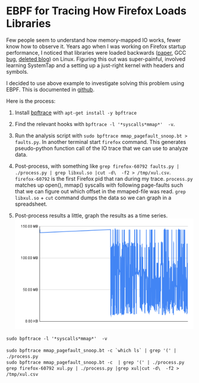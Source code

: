 # EBPF for Tracing How Firefox Loads Libraries

Few people seem to understand how memory-mapped IO works, fewer know how to observe it. Years ago when I was working on Firefox startup performance, I noticed that libraries were loaded backwards ([paper](https://arxiv.org/pdf/1010.2196.pdf), GCC [bug](https://gcc.gnu.org/bugzilla/show_bug.cgi?id=46770), [deleted blog](https://news.ycombinator.com/item?id=1385994)) on Linux. Figuring this out was super-painful, involved learning SystemTap and a setting up a just-right kernel with headers and symbols.

I decided to use above example to investigate solving this problem using EBPF. This is documented in [github](https://github.com/tarasglek/bpftrace_pagefaults).

Here is the process:

1. Install [bpftrace](https://github.com/iovisor/bpftrace) with `apt-get install -y bpftrace` 

2. Find the relevant hooks with `bpftrace -l '*syscalls*mmap*'  -v`.

3. Run the analysis script with `sudo bpftrace mmap_pagefault_snoop.bt > faults.py`. In another terminal start `firefox` command. This generates pseudo-python function call of the IO trace that we can use to analyze data.

4. Post-process, with something like `grep firefox-60792 faults.py | ./process.py | grep libxul.so |cut -d\  -f2 > /tmp/xul.csv`. `firefox-60792` is the first Firefox pid that ran during my trace. `process.py` matches up open(), mmap() syscalls with following page-faults such that we can figure out which offset in the mmaped-file was read. `grep libxul.so` + `cut` command dumps the data so we can graph in a spreadsheet.

5. Post-process results a little, graph the results as a time series.
![Look, ](https://github.com/tarasglek/bpftrace_pagefaults/blob/main/artifacts/chart.png?raw=true)


```
sudo bpftrace -l '*syscalls*mmap*'  -v

sudo bpftrace mmap_pagefault_snoop.bt -c `which ls` | grep '(' | ./process.py
sudo bpftrace mmap_pagefault_snoop.bt -c  | grep '(' | ./process.py
grep firefox-60792 xul.py | ./process.py |grep xul|cut -d\  -f2 > /tmp/xul.csv

```